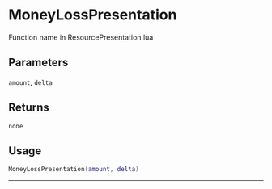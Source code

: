 # MoneyLossPresentation
Function name in ResourcePresentation.lua
## Parameters
`amount`, `delta`
## Returns
`none`
## Usage
```lua
MoneyLossPresentation(amount, delta)
```
---
